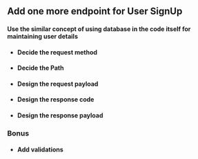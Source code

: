## Add one more endpoint for User SignUp

#### Use the similar concept of using database in the code itself for maintaining user details

* #### Decide the request method
* #### Decide the Path
* #### Design the request payload
* #### Design the response code
* #### Design the response payload

### Bonus
* #### Add validations
